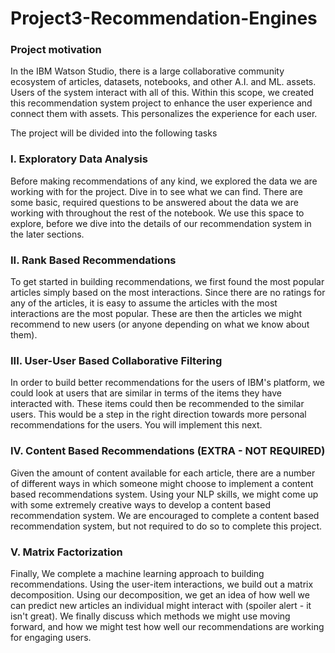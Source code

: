 # Project3-Recommendation-Engines

### Project motivation
In the IBM Watson Studio, there is a large collaborative community ecosystem of articles, datasets, notebooks, and other A.I. and ML. assets. Users of the system interact with all of this. Within this scope, we created this recommendation system project to enhance the user experience and connect them with assets. This personalizes the experience for each user.


The project will be divided into the following tasks

### I. Exploratory Data Analysis

Before making recommendations of any kind, we explored the data we are working with for the project. Dive in to see what we can find. There are some basic, required questions to be answered about the data we are working with throughout the rest of the notebook. We use this space to explore, before we dive into the details of our recommendation system in the later sections.

### II. Rank Based Recommendations

To get started in building recommendations, we first found the most popular articles simply based on the most interactions. Since there are no ratings for any of the articles, it is easy to assume the articles with the most interactions are the most popular. These are then the articles we might recommend to new users (or anyone depending on what we know about them).

### III. User-User Based Collaborative Filtering

In order to build better recommendations for the users of IBM's platform, we could look at users that are similar in terms of the items they have interacted with. These items could then be recommended to the similar users. This would be a step in the right direction towards more personal recommendations for the users. You will implement this next.

### IV. Content Based Recommendations (EXTRA - NOT REQUIRED)

Given the amount of content available for each article, there are a number of different ways in which someone might choose to implement a content based recommendations system. Using your NLP skills, we might come up with some extremely creative ways to develop a content based recommendation system. We are encouraged to complete a content based recommendation system, but not required to do so to complete this project.

### V. Matrix Factorization

Finally, We complete a machine learning approach to building recommendations. Using the user-item interactions, we build out a matrix decomposition. Using our decomposition, we get an idea of how well we can predict new articles an individual might interact with (spoiler alert - it isn't great). We finally discuss which methods we might use moving forward, and how we might test how well our recommendations are working for engaging users.
